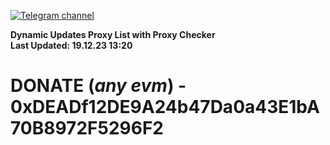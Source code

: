 [![Telegram channel](https://img.shields.io/endpoint?url=https://runkit.io/damiankrawczyk/telegram-badge/branches/master?url=https://t.me/n4z4v0d)](https://t.me/n4z4v0d) 

**Dynamic Updates Proxy List with Proxy Checker**  
**Last Updated: 19.12.23 13:20**

# DONATE (_any evm_) - 0xDEADf12DE9A24b47Da0a43E1bA70B8972F5296F2
